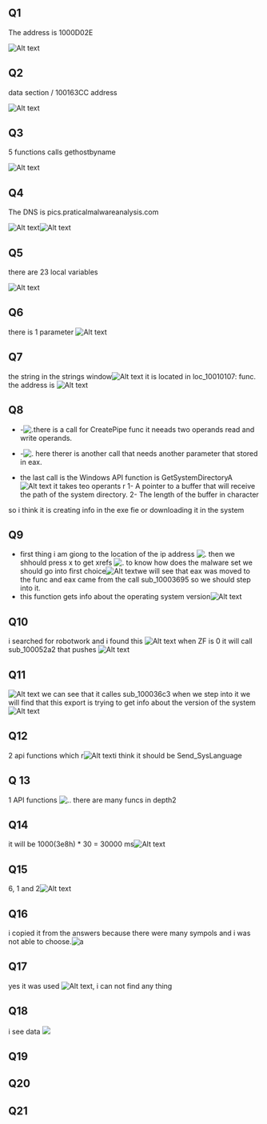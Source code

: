 ## Q1

The address is 1000D02E

![Alt text](photos/1.png)

## Q2

data section / 100163CC address

![Alt text](photos/2.png)

## Q3

5 functions calls gethostbyname

![Alt text](photos/3.png)

## Q4

The DNS is pics.praticalmalwareanalysis.com

 ![Alt text](photos/4.1.png)![Alt text](photos/4.png)

## Q5

there are 23 local variables

 ![Alt text](photos/5.png)

## Q6

there is 1 parameter ![Alt text](photos/6.png)

## Q7

the string in the strings window![Alt text](photos/7.png)
it is located in loc_10010107: func. the address is ![Alt text](photos/7.1.png)

## Q8

- -![ .](photos/8.png)there is a call for CreatePipe func it neeads two operands  read and write operands.

- -![.](photos/8.1.png) here therer is another call that needs another parameter that stored in eax.

- the last call is the Windows API function is GetSystemDirectoryA![Alt text](photos/8.3.png) it takes teo operants r 1- A pointer to a buffer that will receive the path of the system directory.
2- The length of the buffer in character

so i think it is creating info in the exe fie or downloading it in the system

## Q9

- first thing i am giong to the location of the ip address ![.](photos/9.png) then we shhould press x to get xrefs ![.](photos/9.1.png) to know how does the malware set we should go into first choice![Alt text](photos/9.2.png)we will see that eax was moved to the func and eax came from the call sub_10003695 so  we should step into it.
- this function gets info about the operating system version![Alt text](photos/9.3.png)

## Q10 

i searched for robotwork and i found  this ![Alt text](photos/10.png) when ZF is 0 it will call sub_100052a2 that pushes ![Alt text](photos/10.1.png)

## Q11 

![Alt text](photos/11.png) we can see that it calles sub_100036c3 when we step into it we will find that this export is trying to get info about the version of the system ![Alt text](photos/11.1.png)

## Q12

2 api functions which r![Alt text](photos/12-1.png)i think it should be Send_SysLanguage

## Q 13

1 API  functions ![.](photos/13-1.png). there are many funcs in depth2

## Q14

it will be 1000(3e8h) * 30 = 30000 ms![Alt text](photos/14.png)

## Q15

6, 1 and 2![Alt text](photos/15.png)

## Q16

i copied it from the answers because there were many sympols and i was not able to choose.![a](photos/16.png)

## Q17

yes it was used ![Alt text](photos/17.png), i can not find any thing

## Q18

i see data ![](photos/18.png)

## Q19

## Q20

## Q21
